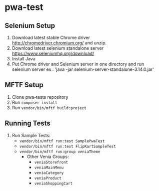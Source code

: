 # pwa-test

## Selenium Setup
1. Download latest stable Chrome driver http://chromedriver.chromium.org/  and unzip.
2. Download latest selenium standalone server https://www.seleniumhq.org/download/
3. Install Java
4. Put Chrome driver and Selenium server in one directory and run selenium server ex : 'java -jar selenium-server-standalone-3.14.0.jar'

## MFTF Setup
1. Clone pwa-tests repository
2. Run `composer install`
3. Run `vendor/bin/mftf build:project`

## Running Tests
1. Run Sample Tests:
    * `vendor/bin/mftf run:test SamplePwaTest`
    * `vendor/bin/mftf run:test FlipKartSampleTest`
    * `vendor/bin/mftf run:group veniaTheme`
        - Other Venia Groups:
            * `veniaStorefront`
            * `veniaMainMenu`
            * `veniaCategory`
            * `veniaProduct`
            * `veniaShoppingCart`
